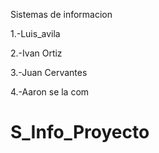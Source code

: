 Sistemas de informacion

1.-Luis_avila

2.-Ivan Ortiz

3.-Juan Cervantes

4.-Aaron se la com

# S_Info_Proyecto
